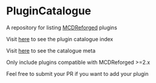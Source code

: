 # PluginCatalogue

A repository for listing [MCDReforged](https://github.com/Fallen-Breath/MCDReforged) plugins

Visit [here](https://github.com/MCDReforged/PluginCatalogue/tree/catalogue) to see the plugin catalogue index

Visit [here](https://github.com/MCDReforged/PluginCatalogue/tree/meta) to see the catalogue meta 

Only include plugins compatible with MCDReforged >=2.x

Feel free to submit your PR if you want to add your plugin
